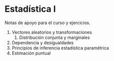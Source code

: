 # Estadística I
Notas de apoyo para el curso y ejercicios.

1. Vectores aleatorios y transformaciones
   1. Distribución conjunta y marginales
3. Dependencia y desigualdades
4. Principios de inferencia estadística paramétrica
5. Estimación puntual
